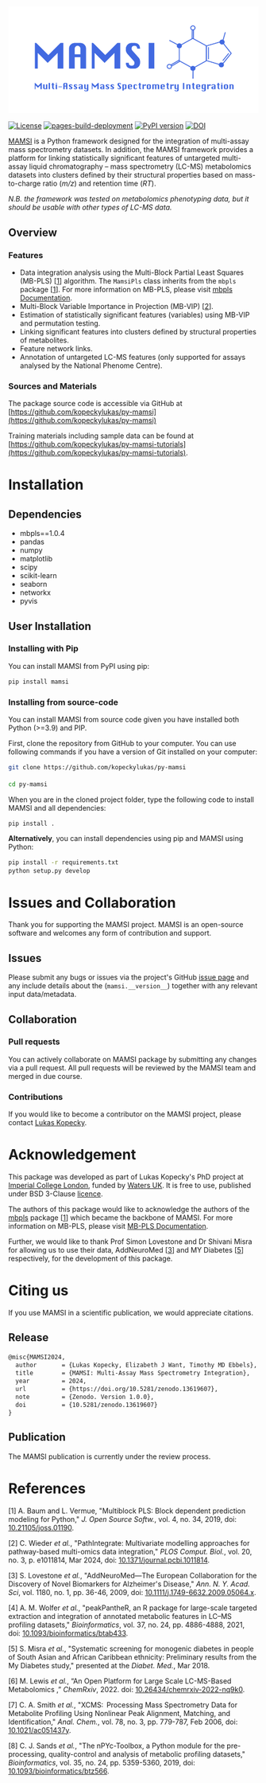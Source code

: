 ![MAMSI_logo](./images/MAMSI_logo.png)

[![License](https://img.shields.io/badge/License-BSD_3--Clause-blue.svg)](https://github.com/kopeckylukas/py-mamsi/blob/main/LICENCE)
[![pages-build-deployment](https://github.com/kopeckylukas/py-mamsi/actions/workflows/pages/pages-build-deployment/badge.svg)](https://kopeckylukas.github.io/py-mamsi/)
[![PyPI version](https://img.shields.io/pypi/v/mamsi.svg)](https://pypi.org/project/mamsi/)
[![DOI](https://zenodo.org/badge/823594568.svg)](https://zenodo.org/doi/10.5281/zenodo.13619607)

[MAMSI](https://github.com/kopeckylukas/py-mamsi) is a Python framework designed for the integration of multi-assay mass spectrometry datasets. 
In addition, the MAMSI framework provides a platform for linking statistically significant features of untargeted multi-assay liquid chromatography – mass spectrometry (LC-MS) metabolomics datasets into clusters defined by their structural properties based on mass-to-charge ratio (*m/z*) and retention time (*RT*).

*N.B. the framework was tested on metabolomics phenotyping data, but it should be usable with other types of LC-MS data.*

## Overview
### Features
- Data integration analysis using the Multi-Block Partial Least Squares (MB-PLS) [[1](#references)] algorithm. The `MamsiPls` class inherits from the `mbpls` package [[1](./index.md/#references)]. For more information on MB-PLS, please visit [mbpls Documentation](https://mbpls.readthedocs.io/en/latest/index.html).
- Multi-Block Variable Importance in Projection (MB-VIP) [[2](#references)].
- Estimation of statistically significant features (variables) using MB-VIP and permutation testing.
- Linking significant features into clusters defined by structural properties of metabolites.
- Feature network links.
- Annotation of untargeted LC-MS features (only supported for assays analysed by the National Phenome Centre).

### Sources and Materials
The package source code is accessible via GitHub at [https://github.com/kopeckylukas/py-mamsi](https://github.com/kopeckylukas/py-mamsi)

Training materials including sample data can be found at [https://github.com/kopeckylukas/py-mamsi-tutorials](https://github.com/kopeckylukas/py-mamsi-tutorials).

# Installation 
## Dependencies
- mbpls==1.0.4
- pandas
- numpy
- matplotlib
- scipy
- scikit-learn
- seaborn
- networkx
- pyvis

## User Installation 
### Installing with Pip
You can install MAMSI from PyPI using pip: 
```bash
pip install mamsi
```

### Installing from source-code
You can install MAMSI from source code given you have installed both Python (>=3.9) and PIP.

First, clone the repository from GitHub to your computer. You can use following commands if you have a version of Git installed on your computer:

```bash
git clone https://github.com/kopeckylukas/py-mamsi

cd py-mamsi
```

When you are in the cloned project folder, type the following code to install MAMSI and all dependencies: 
```bahs
pip install .
```

**Alternatively**, you can install dependencies using pip and MAMSI using Python:
```bash
pip install -r requirements.txt
python setup.py develop
```

# Issues and Collaboration
Thank you for supporting the MAMSI project. MAMSI is an open-source software and welcomes any form of contribution and support.

## Issues
Please submit any bugs or issues via the project's GitHub [issue page](https://github.com/kopeckylukas/py-mamsi/issues) and any include details about the (```mamsi.__version__```) together with any relevant input data/metadata. 

## Collaboration
### Pull requests
You can actively collaborate on MAMSI package by submitting any changes via a pull request. All pull requests will be reviewed by the MAMSI team and merged in due course. 

### Contributions
If you would like to become a contributor on the MAMSI project, please contact [Lukas Kopecky](https://profiles.imperial.ac.uk/l.kopecky22).

# Acknowledgement
This package was developed as part of Lukas Kopecky's PhD project at [Imperial College London](https://www.imperial.ac.uk/metabolism-digestion-reproduction/research/systems-medicine/), funded by [Waters UK](https://www.waters.com/nextgen/gb/en.html). It is free to use, published under BSD 3-Clause [licence](./LICENCE).

The authors of this package would like to acknowledge the authors of the [mbpls](https://pypi.org/project/mbpls/) package [[1](#references)] which became the backbone of MAMSI. For more information on MB-PLS, please visit [MB-PLS Documentation](https://mbpls.readthedocs.io/en/latest/index.html).

Further, we would like to thank Prof Simon Lovestone and Dr Shivani Misra for allowing us to use their data, AddNeuroMed [[3](#references)] and MY Diabetes [[5](#references)] respectively, for the development of this package. 

# Citing us
If you use MAMSI in a scientific publication, we would appreciate citations. 

## Release
```
@misc{MAMSI2024,
  author       = {Lukas Kopecky, Elizabeth J Want, Timothy MD Ebbels},
  title        = {MAMSI: Multi-Assay Mass Spectrometry Integration},
  year         = 2024,
  url          = {https://doi.org/10.5281/zenodo.13619607},
  note         = {Zenodo. Version 1.0.0},
  doi          = {10.5281/zenodo.13619607}
}
```

## Publication
The MAMSI publication is currently under the review process. 

# References
[1] A. Baum and L. Vermue, "Multiblock PLS: Block dependent prediction modeling for Python," *J. Open Source Softw.*, vol. 4, no. 34, 2019, doi: [10.21105/joss.01190](https://joss.theoj.org/papers/10.21105/joss.01190).

[2] C. Wieder *et al.*, "PathIntegrate: Multivariate modelling approaches for pathway-based multi-omics data integration," *PLOS Comput. Biol.*, vol. 20, no. 3, p. e1011814, Mar 2024, doi: [10.1371/journal.pcbi.1011814](https://pubmed.ncbi.nlm.nih.gov/38527092/).

[3] S. Lovestone *et al.*, "AddNeuroMed—The European Collaboration for the Discovery of Novel Biomarkers for Alzheimer's Disease," *Ann. N. Y. Acad. Sci*, vol. 1180, no. 1, pp. 36-46, 2009, doi: [10.1111/j.1749-6632.2009.05064.x](https://nyaspubs.onlinelibrary.wiley.com/doi/10.1111/j.1749-6632.2009.05064.x).

[4] A. M. Wolfer *et al.*, "peakPantheR, an R package for large-scale targeted extraction and integration of annotated metabolic features in LC–MS profiling datasets," *Bioinformatics*, vol. 37, no. 24, pp. 4886-4888, 2021, doi: [10.1093/bioinformatics/btab433](https://academic.oup.com/bioinformatics/article/37/24/4886/6298587).

[5] S. Misra *et al.*, "Systematic screening for monogenic diabetes in people of South Asian and African Caribbean ethnicity: Preliminary results from the My Diabetes study," presented at the *Diabet. Med.*, Mar 2018.

[6]  M. Lewis *et al.*, “An Open Platform for Large Scale LC-MS-Based Metabolomics ,” *ChemRxiv*, 2022. doi: [10.26434/chemrxiv-2022-nq9k0](https://chemrxiv.org/engage/chemrxiv/article-details/61ebd6fa0716a8529e3823dc).

[7] C. A. Smith *et al.*, "XCMS:  Processing Mass Spectrometry Data for Metabolite Profiling Using Nonlinear Peak Alignment, Matching, and Identification," *Anal. Chem.*, vol. 78, no. 3, pp. 779-787, Feb 2006, doi: [10.1021/ac051437y](https://doi.org/10.1021/ac051437y).

[8] C. J. Sands *et al.*, "The nPYc-Toolbox, a Python module for the pre-processing, quality-control and analysis of metabolic profiling datasets," *Bioinformatics*, vol. 35, no. 24, pp. 5359-5360, 2019, doi: [10.1093/bioinformatics/btz566](https://doi.org/10.1093/bioinformatics/btz566).


[def]: /images/MAMSI_logo.png